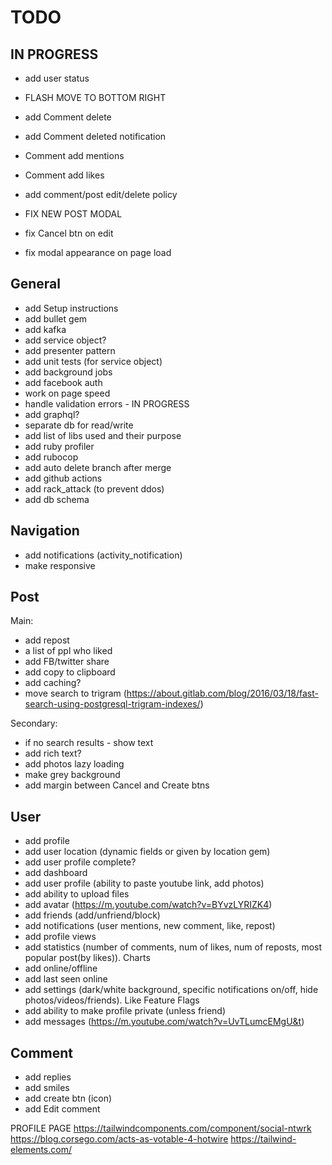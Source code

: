 # TODO

## IN PROGRESS
- add user status
- FLASH MOVE TO BOTTOM RIGHT
- add Comment delete
- add Comment deleted notification
- Comment add mentions
- Comment add likes
- add comment/post edit/delete policy
- FIX NEW POST MODAL


- fix Cancel btn on edit
- fix modal appearance on page load



## General
- add Setup instructions
- add bullet gem
- add kafka
- add service object?
- add presenter pattern
- add unit tests (for service object)
- add background jobs
- add facebook auth
- work on page speed
- handle validation errors - IN PROGRESS
- add graphql?
- separate db for read/write
- add list of libs used and their purpose
- add ruby profiler
- add rubocop
- add auto delete branch after merge
- add github actions
- add rack_attack (to prevent ddos)
- add db schema



## Navigation
- add notifications (activity_notification)
- make responsive



## Post
Main:
- add repost
- a list of ppl who liked
- add FB/twitter share
- add copy to clipboard
- add caching?
- move search to trigram (https://about.gitlab.com/blog/2016/03/18/fast-search-using-postgresql-trigram-indexes/)

Secondary:
- if no search results - show text
- add rich text?
- add photos lazy loading
- make grey background
- add margin between Cancel and Create btns


## User
- add profile
- add user location (dynamic fields or given by location gem)
- add user profile complete?
- add dashboard
- add user profile (ability to paste youtube link, add photos)
- add ability to upload files
- add avatar (https://m.youtube.com/watch?v=BYvzLYRIZK4)
- add friends (add/unfriend/block)
- add notifications (user mentions, new comment, like, repost)
- add profile views
- add statistics (number of comments, num of likes, num of reposts, most popular post(by likes)). Charts
- add online/offline
- add last seen online
- add settings (dark/white background, specific notifications on/off, hide photos/videos/friends). Like Feature Flags
- add ability to make profile private (unless friend)
- add messages (https://m.youtube.com/watch?v=UvTLumcEMgU&t)


## Comment
- add replies
- add smiles
- add create btn (icon)
- add Edit comment



PROFILE PAGE https://tailwindcomponents.com/component/social-ntwrk
https://blog.corsego.com/acts-as-votable-4-hotwire
https://tailwind-elements.com/
